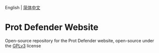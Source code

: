 English | [简体中文](README_zh.md)

# Prot Defender Website

Open-source repository for the Prot Defender website, open-source under the [GPLv3](LICENSE) license

